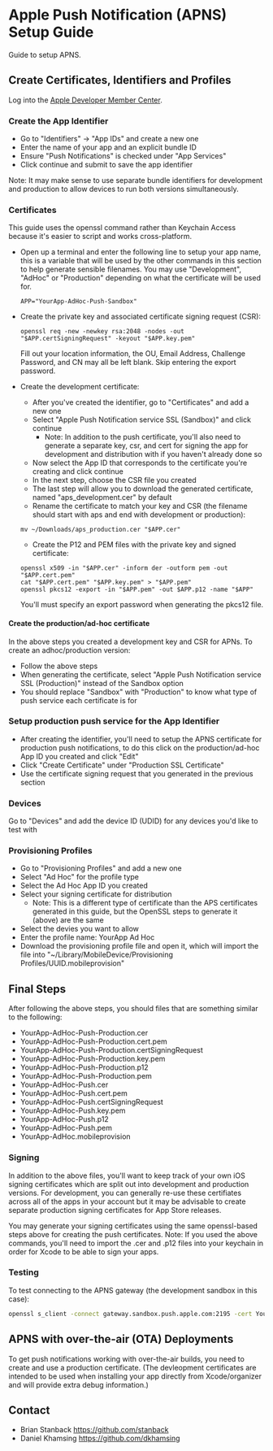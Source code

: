# Apple Push Notification (APNS) Setup Guide #

Guide to setup APNS.

## Create Certificates, Identifiers and Profiles ##

Log into the [Apple Developer Member Center](https://developer.apple.com/account/overview.action).

### Create the App Identifier ###

  * Go to "Identifiers" -> "App IDs" and create a new one
  * Enter the name of your app and an explicit bundle ID
  * Ensure "Push Notifications" is checked under "App Services"
  * Click continue and submit to save the app identifier

Note: It may make sense to use separate bundle identifiers for development and production to allow devices to run both  versions simultaneously.

### Certificates ###

This guide uses the openssl command rather than Keychain Access because it's easier to script and works cross-platform.

  * Open up a terminal and enter the following line to setup your app name, this is a variable that will be used by the other commands in this section to help generate sensible filenames. You may use "Development", "AdHoc" or "Production" depending on what the certificate will be used for.

    ```
    APP="YourApp-AdHoc-Push-Sandbox"
    ```

  * Create the private key and associated certificate signing request (CSR):

    ```
    openssl req -new -newkey rsa:2048 -nodes -out "$APP.certSigningRequest" -keyout "$APP.key.pem"
    ```

    Fill out your location information, the OU, Email Address, Challenge Password, and CN may all be left blank. Skip entering the export password.

  * Create the development certificate:

    * After you've created the identifier, go to "Certificates" and add a new one
    * Select "Apple Push Notification service SSL (Sandbox)" and click continue
      * Note: In addition to the push certificate, you'll also need to generate a separate key, csr, and cert for signing the app for development and distribution with if you haven't already done so
    * Now select the App ID that corresponds to the certificate you're creating and click continue
    * In the next step, choose the CSR file you created
    * The last step will allow you to download the generated certificate, named "aps_development.cer" by default
    * Rename the certificate to match your key and CSR (the filename should start with aps and end with development or production):
    
    ```
    mv ~/Downloads/aps_production.cer "$APP.cer"
    ```
    
    * Create the P12 and PEM files with the private key and signed certificate:

    ```
    openssl x509 -in "$APP.cer" -inform der -outform pem -out "$APP.cert.pem"
    cat "$APP.cert.pem" "$APP.key.pem" > "$APP.pem"
    openssl pkcs12 -export -in "$APP.pem" -out $APP.p12 -name "$APP"    
    ```
    
    You'll must specify an export password when generating the pkcs12 file.

#### Create the production/ad-hoc certificate ####

In the above steps you created a development key and CSR for APNs. To create an adhoc/production version:

  * Follow the above steps
  * When generating the certificate, select "Apple Push Notification service SSL (Production)" instead of the Sandbox option
  * You should replace "Sandbox" with "Production" to know what type of push service each certificate is for

### Setup production push service for the App Identifier ###

  * After creating the identifier, you'll need to setup the APNS certificate for production push notifications, to do this click on the production/ad-hoc App ID you created and click "Edit"
  * Click "Create Certificate" under "Production SSL Certificate"
  * Use the certificate signing request that you generated in the previous section

### Devices ###

  Go to "Devices" and add the device ID (UDID) for any devices you'd like to test with

### Provisioning Profiles ###

* Go to "Provisioning Profiles" and add a new one
* Select "Ad Hoc" for the profile type
* Select the Ad Hoc App ID you created
* Select your signing certificate for distribution
  * Note: This is a different type of certificate than the APS certificates generated in this guide, but the OpenSSL steps to generate it (above) are the same
* Select the devies you want to allow
* Enter the profile name: YourApp Ad Hoc
* Download the provisioning profile file and open it, which will import the file into "~/Library/MobileDevice/Provisioning Profiles/UUID.mobileprovision"

## Final Steps ##

After following the above steps, you should files that are something similar to the following:

* YourApp-AdHoc-Push-Production.cer
* YourApp-AdHoc-Push-Production.cert.pem
* YourApp-AdHoc-Push-Production.certSigningRequest
* YourApp-AdHoc-Push-Production.key.pem
* YourApp-AdHoc-Push-Production.p12
* YourApp-AdHoc-Push-Production.pem
* YourApp-AdHoc-Push.cer
* YourApp-AdHoc-Push.cert.pem
* YourApp-AdHoc-Push.certSigningRequest
* YourApp-AdHoc-Push.key.pem
* YourApp-AdHoc-Push.p12
* YourApp-AdHoc-Push.pem
* YourApp-AdHoc.mobileprovision

### Signing ###

In addition to the above files, you'll want to keep track of your own iOS signing certificates which are split out into development and production versions. For development, you can generally re-use these certifiates across all of the apps in your account but it may be advisable to create separate production signing certificates for App Store releases.

You may generate your signing certificates using the same openssl-based steps above for creating the push certificates. Note: If you used the above commands, you'll need to import the .cer and .p12 files into your keychain in order for Xcode to be able to sign your apps.

### Testing ###

To test connecting to the APNS gateway (the development sandbox in this case):

```bash
openssl s_client -connect gateway.sandbox.push.apple.com:2195 -cert YourApp-Development-Push.cert.pem -key YourApp-Development-Push.key.pem
```

## APNS with over-the-air (OTA) Deployments ##

To get push notifications working with over-the-air builds, you need to create and use a production certificate. (The devleopment certificates are intended to be used when installing your app directly from Xcode/organizer and will provide extra debug information.)

## Contact ##

- Brian Stanback https://github.com/stanback
- Daniel Khamsing https://github.com/dkhamsing
